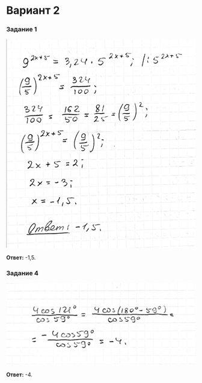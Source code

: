 # Вариант 2

### Задание 1
![](https://raw.githubusercontent.com/BlueRect/egelib-content/main/img/yashchenko_02_01.jpg)

**Ответ:** -1,5.

### Задание 4
![](https://raw.githubusercontent.com/BlueRect/egelib-content/main/img/yashchenko_02_04.jpg)

**Ответ:** -4.
